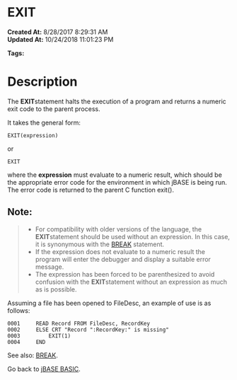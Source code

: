 # EXIT

**Created At:** 8/28/2017 8:29:31 AM  
**Updated At:** 10/24/2018 11:01:23 PM  

**Tags:**
<badge text='program control' vertical='middle' />
<badge text='program execution' vertical='middle' />

# **Description**

The **EXIT**statement halts the execution of a program and returns a numeric exit code to the parent process.

It takes the general form:

```
EXIT(expression)
```

or

```
EXIT
```



where the **expression** must evaluate to a numeric result, which should be the appropriate error code for the environment in which jBASE is being run. The error code is returned to the parent C function exit().

## Note: 


> - For compatibility with older versions of the language, the **EXIT**statement should be used without an expression. In this case, it is synonymous with the [BREAK](263578-break) statement.
> - If the expression does not evaluate to a numeric result the program will enter the debugger and display a suitable error message.
> - The expression has been forced to be parenthesized to avoid confusion with the **EXIT**statement without an expression as much as is possible.


Assuming a file has been opened to FileDesc, an example of use is as follows:

```
0001     READ Record FROM FileDesc, RecordKey
0002     ELSE CRT "Record ":RecordKey:" is missing"
0003         EXIT(1)
0004     END
```



See also: [BREAK](263578-break).

Go back to [jBASE BASIC](263498-jbase-basic).

